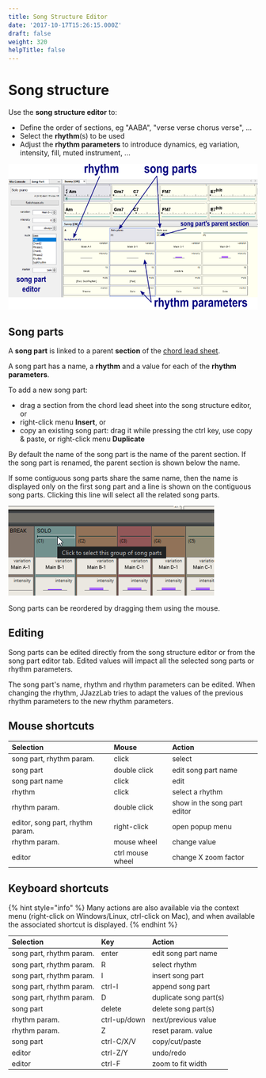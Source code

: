 ```yaml
---
title: Song Structure Editor
date: '2017-10-17T15:26:15.000Z'
draft: false
weight: 320
helpTitle: false
---
```


# Song structure

Use the **song structure editor** to:

* Define the order of sections, eg "AABA", "verse verse chorus verse", ...
* Select the **rhythm**\(s\) to be used 
* Adjust the **rhythm parameters** to introduce dynamics, eg variation, intensity, fill, muted instrument, ...

![](../../.gitbook/assets/songstructureeditor.png)

## Song parts

A **song part** is linked to a parent **section** of the [chord lead sheet](chord-lead-sheet.md).

A song part has a name, a **rhythm** and a value for each of the **rhythm parameters**.

To add a new song part:

* drag a section from the chord lead sheet into the song structure editor, or
* right-click menu **Insert**, or 
* copy an existing song part: drag it while pressing the ctrl key, use copy & paste, or right-click menu **Duplicate**

By default the name of the song part is the name of the parent section. If the song part is renamed, the parent section is shown below the name.

If some contiguous song parts share the same name, then the name is displayed only on the first song part and a line is shown on the contiguous song parts. Clicking this line will select all the related song parts.

![](../../.gitbook/assets/songparts-samename.png)

Song parts can be reordered by dragging them using the mouse.

## Editing

Song parts can be edited directly from the song structure editor or from the song part editor tab. Edited values will impact all the selected song parts or rhythm parameters.

The song part's name, rhythm and rhythm parameters can be edited. When changing the rhythm, JJazzLab tries to adapt the values of the previous rhythm parameters to the new rhythm parameters.

## Mouse shortcuts

| Selection | Mouse | Action |
| :--- | :--- | :--- |
| song part, rhythm param. | click | select |
| song part | double click | edit song part name |
| song part name | click | edit  |
| rhythm | click | select a rhythm |
| rhythm param. | double click | show in the song part editor |
| editor, song part, rhythm param. | right-click | open popup menu |
| rhythm param. | mouse wheel | change value |
| editor | ctrl mouse wheel | change X zoom factor |

## Keyboard shortcuts

{% hint style="info" %}
Many actions are also available via the context menu \(right-click on Windows/Linux, ctrl-click on Mac\), and when available the associated shortcut is displayed.
{% endhint %}

| Selection | Key | Action |
| :--- | :--- | :--- |
| song part, rhythm param. | enter | edit song part name |
| song part, rhythm param. | R | select rhythm |
| song part, rhythm param. | I | insert song part |
| song part, rhythm param. | ctrl-I | append song part |
| song part, rhythm param. | D | duplicate song part\(s\) |
| song part | delete | delete song part\(s\) |
| rhythm param. | ctrl-up/down | next/previous value |
| rhythm param. | Z | reset param. value |
| song part | ctrl-C/X/V | copy/cut/paste |
| editor | ctrl-Z/Y | undo/redo |
| editor | ctrl-F | zoom to fit width |

